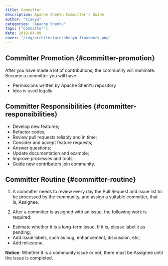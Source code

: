 ```yaml
---
title: Committer
description: Apache ShenYu Committer's Guide
author: "xiaoyu"
categories: "Apache ShenYu"
tags: ["Committer"]
date: 2019-04-09
cover: "/img/architecture/shenyu-framework.png"
---
```


## Committer Promotion {#committer-promotion}

After you have made a lot of contributions, the community will nominate. Become a committer you will have

* Permissions written by Apache ShenYu repository
* Idea is used legally

## Committer Responsibilities {#committer-responsibilities}

* Develop new features;
* Refactor codes;
* Review pull requests reliably and in time;
* Consider and accept feature requests;
* Answer questions;
* Update documentation and example;
* Improve processes and tools;
* Guide new contributors join community.

## Committer Routine {#committer-routine}

1. A committer needs to review every day the Pull Request and issue list to be processed by the community, and assign a suitable committer, that is, Assignee.

2. After a committer is assigned with an issue, the following work is required:

* Estimate whether it is a long-term issue. If it is, please label it as pending;
* Add issue labels, such as bug, enhancement, discussion, etc;
* Add milestone.

**Notice**:  Whether it is a community issue or not, there must be Assignee until the issue is completed.

